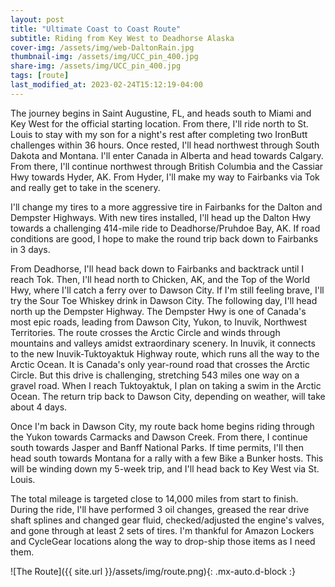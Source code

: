 ```yaml
---
layout: post
title: "Ultimate Coast to Coast Route"
subtitle: Riding from Key West to Deadhorse Alaska
cover-img: /assets/img/web-DaltonRain.jpg
thumbnail-img: /assets/img/UCC_pin_400.jpg
share-img: /assets/img/UCC_pin_400.jpg
tags: [route]
last_modified_at: 2023-02-24T15:12:19-04:00
---
```


The journey begins in Saint Augustine, FL, and heads south to Miami and Key West for the official starting location. From there, I'll ride north to St. Louis to stay with my son for a night's rest after completing two IronButt challenges within 36 hours. Once rested, I'll head northwest through South Dakota and Montana. I'll enter Canada in Alberta and head towards Calgary. From there, I'll continue northwest through British Columbia and the Cassiar Hwy towards Hyder, AK. From Hyder, I'll make my way to Fairbanks via Tok and really get to take in the scenery.

I'll change my tires to a more aggressive tire in Fairbanks for the Dalton and Dempster Highways. With new tires installed, I'll head up the Dalton Hwy towards a challenging 414-mile ride to Deadhorse/Pruhdoe Bay, AK. If road conditions are good, I hope to make the round trip back down to Fairbanks in 3 days.

From Deadhorse, I'll head back down to Fairbanks and backtrack until I reach Tok. Then, I'll head north to Chicken, AK, and the Top of the World Hwy, where I'll catch a ferry over to Dawson City. If I'm still feeling brave, I'll try the Sour Toe Whiskey drink in Dawson City. The following day, I'll head north up the Dempster Highway. The Dempster Hwy is one of Canada's most epic roads, leading from Dawson City, Yukon, to Inuvik, Northwest Territories. The route crosses the Arctic Circle and winds through mountains and valleys amidst extraordinary scenery. In Inuvik, it connects to the new Inuvik-Tuktoyaktuk Highway route, which runs all the way to the Arctic Ocean. It is Canada's only year-round road that crosses the Arctic Circle. But this drive is challenging, stretching 543 miles one way on a gravel road. When I reach Tuktoyaktuk, I plan on taking a swim in the Arctic Ocean. The return trip back to Dawson City, depending on weather, will take about 4 days.

Once I'm back in Dawson City, my route back home begins riding through the Yukon towards Carmacks and Dawson Creek. From there, I continue south towards Jasper and Banff National Parks. If time permits, I'll then head south towards Montana for a rally with a few Bike a Bunker hosts. This will be winding down my 5-week trip, and I'll head back to Key West via St. Louis.

The total mileage is targeted close to 14,000 miles from start to finish. During the ride, I'll have performed 3 oil changes, greased the rear drive shaft splines and changed gear fluid, checked/adjusted the engine's valves, and gone through at least 2 sets of tires. I'm thankful for Amazon Lockers and CycleGear locations along the way to drop-ship those items as I need them.


![The Route]({{ site.url }}/assets/img/route.png){: .mx-auto.d-block :}